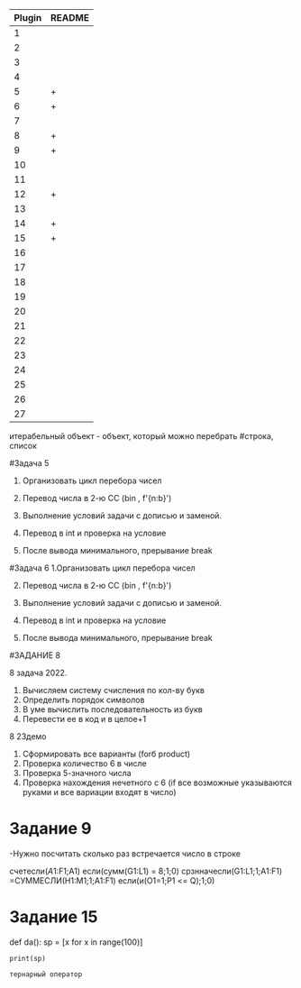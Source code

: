 | Plugin | README |
| - | - |
|  1   |  |
|  2   |  |
|  3   |  |
|  4   |  |
|  5   | + |
|  6   | + |
|  7   |  |
|  8   |+ |
|  9   | + |
|  10  |  |
|  11  |  |
|  12  | + |
|  13  |  |
|  14  | + |
|  15  | + |
|  16  |  |
|  17  |  |
|  18  |  |
|  19  |  |
|  20  |  |
|  21  |  |
|  22  |  |
|  23  |  |
|  24  |  |
|  25  |  |
|  26  |  |
|  27  |  |

итерабельный объект - объект, который можно перебрать
#строка, список

#Задача 5

1. Организовать цикл перебора чисел
 
2. Перевод числа в 2-ю СС (bin , f'{n:b}')
 
3. Выполнение условий задачи с дописью и заменой.
 
4. Перевод в int и проверка на условие
 
5. После вывода минимального, прерывание break

#Задача 6
1.Организовать цикл перебора чисел

2. Перевод числа в 2-ю СС (bin , f'{n:b}')

3. Выполнение условий задачи с дописью и заменой.

4. Перевод в int и проверка на условие

5. После вывода минимального, прерывание break

#ЗАДАНИЕ 8

8 задача 2022. 
1. Вычисляем систему счисления по кол-ву букв
2. Определить порядок символов
3. В уме вычислить последовательность из букв
4. Перевести ее в код и в целое+1

8 23демо
1. Сформировать все варианты (forб product)
2. Проверка количество 6 в числе
3. Проверка 5-значного числа
4. Проверка нахождения нечетного с 6 (if все возможные указываются руками и все вариации входят в число)

# Задание 9

-Нужно посчитать сколько раз встречается число в строке

счетесли($A1:$F1;A1)
если(сумм(G1:L1) = 8;1;0)
срзнначесли(G1:L1;1;A1:F1)
=СУММЕСЛИ(H1:M1;1;A1:F1)
если(и(O1=1;P1 <= Q);1;0)
# Задание 15
def da():
    sp = [x for x in range(100)]
    
    print(sp)
    
    тернарный оператор

